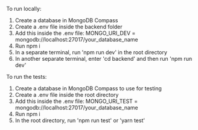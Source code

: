 To run locally:

1. Create a database in MongoDB Compass
2. Create a .env file inside the backend folder
3. Add this inside the .env file: MONGO_URI_DEV = mongodb://localhost:27017/your_database_name
4. Run npm i
5. In a separate terminal, run 'npm run dev' in the root directory
6. In another separate terminal, enter 'cd backend' and then run 'npm run dev'

To run the tests:

1. Create a database in MongoDB Compass to use for testing
2. Create a .env file inside the root directory
3. Add this inside the .env file: MONGO_URI_TEST = mongodb://localhost:27017/your_database_name
4. Run npm i
5. In the root directory, run 'npm run test' or 'yarn test'
